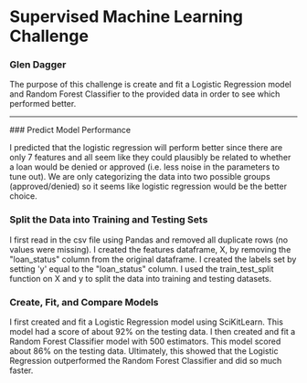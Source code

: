 # Supervised Machine Learning Challenge
### Glen Dagger

The purpose of this challenge is create and fit a Logistic Regression model and Random Forest Classifier to the provided data in order to see which performed better.

<hr>
### Predict Model Performance

I predicted that the logistic regression will perform better since there are only 7 features and all seem like they could plausibly be related to whether a loan would be denied or approved (i.e. less noise in the parameters to tune out). We are only categorizing the data into two possible groups (approved/denied) so it seems like logistic regression would be the better choice.

### Split the Data into Training and Testing Sets
 
I first read in the csv file using Pandas and removed all duplicate rows (no values were missing). I created the features dataframe, X, by removing the "loan_status" column from the original dataframe. I created the labels set by setting 'y' equal to the "loan_status" column. I used the train_test_split function on X and y to split the data into training and testing datasets.

### Create, Fit, and Compare Models

I first created and fit a Logistic Regression model using SciKitLearn. This model had a score of about 92% on the testing data. I then created and fit a Random Forest Classifier model with 500 estimators. This model scored about 86% on the testing data. Ultimately, this showed that the Logistic Regression outperformed the Random Forest Classifier and did so much faster.